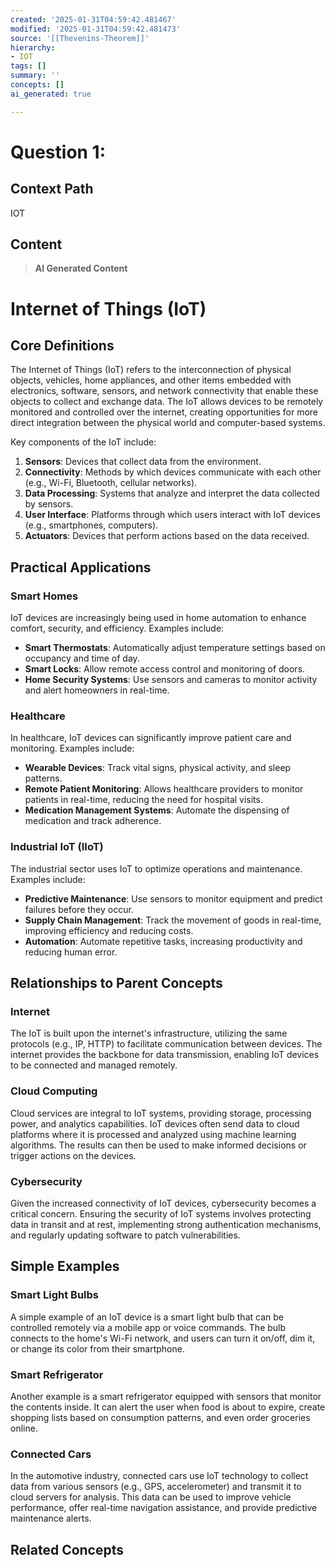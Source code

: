```yaml
---
created: '2025-01-31T04:59:42.481467'
modified: '2025-01-31T04:59:42.481473'
source: '[[Thevenins-Theorem]]'
hierarchy:
- IOT
tags: []
summary: ''
concepts: []
ai_generated: true

---
```


# Question 1:

## Context Path
IOT

## Content
> **AI Generated Content**
 # Internet of Things (IoT)

## Core Definitions

The Internet of Things (IoT) refers to the interconnection of physical objects, vehicles, home appliances, and other items embedded with electronics, software, sensors, and network connectivity that enable these objects to collect and exchange data. The IoT allows devices to be remotely monitored and controlled over the internet, creating opportunities for more direct integration between the physical world and computer-based systems.

Key components of the IoT include:

1. **Sensors**: Devices that collect data from the environment.
2. **Connectivity**: Methods by which devices communicate with each other (e.g., Wi-Fi, Bluetooth, cellular networks).
3. **Data Processing**: Systems that analyze and interpret the data collected by sensors.
4. **User Interface**: Platforms through which users interact with IoT devices (e.g., smartphones, computers).
5. **Actuators**: Devices that perform actions based on the data received.

## Practical Applications

### Smart Homes

IoT devices are increasingly being used in home automation to enhance comfort, security, and efficiency. Examples include:
- **Smart Thermostats**: Automatically adjust temperature settings based on occupancy and time of day.
- **Smart Locks**: Allow remote access control and monitoring of doors.
- **Home Security Systems**: Use sensors and cameras to monitor activity and alert homeowners in real-time.

### Healthcare

In healthcare, IoT devices can significantly improve patient care and monitoring. Examples include:
- **Wearable Devices**: Track vital signs, physical activity, and sleep patterns.
- **Remote Patient Monitoring**: Allows healthcare providers to monitor patients in real-time, reducing the need for hospital visits.
- **Medication Management Systems**: Automate the dispensing of medication and track adherence.

### Industrial IoT (IIoT)

The industrial sector uses IoT to optimize operations and maintenance. Examples include:
- **Predictive Maintenance**: Use sensors to monitor equipment and predict failures before they occur.
- **Supply Chain Management**: Track the movement of goods in real-time, improving efficiency and reducing costs.
- **Automation**: Automate repetitive tasks, increasing productivity and reducing human error.

## Relationships to Parent Concepts

### Internet

The IoT is built upon the internet's infrastructure, utilizing the same protocols (e.g., IP, HTTP) to facilitate communication between devices. The internet provides the backbone for data transmission, enabling IoT devices to be connected and managed remotely.

### Cloud Computing

Cloud services are integral to IoT systems, providing storage, processing power, and analytics capabilities. IoT devices often send data to cloud platforms where it is processed and analyzed using machine learning algorithms. The results can then be used to make informed decisions or trigger actions on the devices.

### Cybersecurity

Given the increased connectivity of IoT devices, cybersecurity becomes a critical concern. Ensuring the security of IoT systems involves protecting data in transit and at rest, implementing strong authentication mechanisms, and regularly updating software to patch vulnerabilities.

## Simple Examples

### Smart Light Bulbs

A simple example of an IoT device is a smart light bulb that can be controlled remotely via a mobile app or voice commands. The bulb connects to the home's Wi-Fi network, and users can turn it on/off, dim it, or change its color from their smartphone.

### Smart Refrigerator

Another example is a smart refrigerator equipped with sensors that monitor the contents inside. It can alert the user when food is about to expire, create shopping lists based on consumption patterns, and even order groceries online.

### Connected Cars

In the automotive industry, connected cars use IoT technology to collect data from various sensors (e.g., GPS, accelerometer) and transmit it to cloud servers for analysis. This data can be used to improve vehicle performance, offer real-time navigation assistance, and provide predictive maintenance alerts.

## Related Concepts
